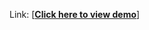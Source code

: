 Link:
[<strong><a href="https://rawgit.com/wangx6/jquery-mobile-profile/master/index.html">Click here to view demo</a></strong>]
